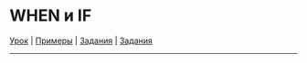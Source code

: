 # WHEN и IF

[Урок](https://youtu.be/OFSm9IupJzk) | [Примеры](https://youtu.be/ZzsgXFP3A4A) | [Задания](http://ok-tests.ru/unit-98-red/) | [Задания](http://okaudio.ru/grammar110-1)

---